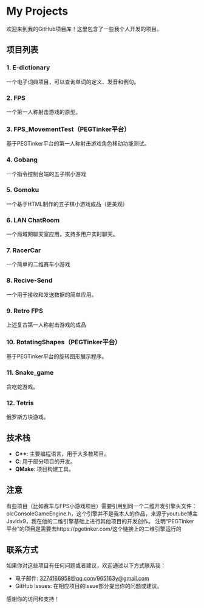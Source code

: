 # My Projects

欢迎来到我的GitHub项目库！这里包含了一些我个人开发的项目。

## 项目列表

### 1. E-dictionary
一个电子词典项目，可以查询单词的定义、发音和例句。

### 2. FPS
一个第一人称射击游戏的原型。

### 3. FPS_MovementTest（PEGTinker平台）
基于PEGTinker平台的第一人称射击游戏角色移动功能测试。

### 4. Gobang
一个指令控制台端的五子棋小游戏

### 5. Gomoku
一个基于HTML制作的五子棋小游戏成品（更美观）

### 6. LAN ChatRoom
一个局域网聊天室应用，支持多用户实时聊天。

### 7. RacerCar
一个简单的二维赛车小游戏

### 8. Recive-Send
一个用于接收和发送数据的简单应用。

### 9. Retro FPS
上述复古第一人称射击游戏的成品

### 10. RotatingShapes（PEGTinker平台）
基于PEGTinker平台的旋转图形展示程序。

### 11. Snake_game
贪吃蛇游戏。

### 12. Tetris
俄罗斯方块游戏。

## 技术栈

- **C++**: 主要编程语言，用于大多数项目。
- **C**: 用于部分项目的开发。
- **QMake**: 项目构建工具。

## 注意
有些项目（比如赛车与FPS小游戏项目）需要引用到同一个二维开发引擎头文件：olcConsoleGameEngine.h，这个引擎并不是我本人的作品，来源于youtube博主Javidx9，我在他的二维引擎基础上进行其他项目的开发创作。
注明“PEGTinker平台”的项目是需要去https://pgetinker.com/这个链接上的二维引擎运行的

## 联系方式

如果你对这些项目有任何问题或者建议，欢迎通过以下方式联系我：

- 电子邮件: 3274166958@qq.com/965163y@gmail.com
- GitHub Issues: 在相应项目的Issue部分提出你的问题或建议。

感谢你的访问和支持！
